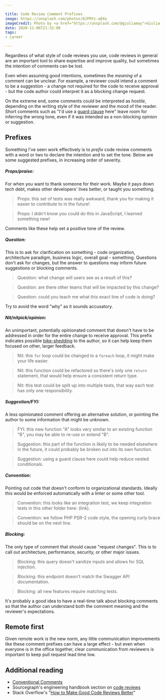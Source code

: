 ```yaml
---

title: Code Review Comment Prefixes
image: https://unsplash.com/photos/8JFMYz-a8Xo
imageCredit: Photo by <a href="https://unsplash.com/@giuliamay">Giulia May</a> on <a href="https://unsplash.com/photos/8JFMYz-a8Xo">Unsplash</a>
date: 2020-11-06T21:32:00
tags:
- career

---
```


Regardless of what style of code reviews you use, code reviews in general are an important tool to share expertise and improve quality, but sometimes the intention of comments can be lost.

Even when assuming good intentions, sometimes the _meaning_ of a comment can be unclear. For example, a reviewer could intend a comment to be a suggestion - a change not required for the code to receive approval - but the code author could interpret it as a blocking change request.

On the extreme end, some comments could be interpreted as _hostile_, depending on the writing style of the reviewer and the mood of the reader. Short comments such as "I'd use a [guard clause](https://en.wikipedia.org/wiki/Guard_(computer_science)) here" leave room for inferring the wrong tone, even if it was intended as a non-blocking opinion or suggestion.

## Prefixes

Something I've seen work effectively is to _prefix_ code review comments with a word or two to declare the intention and to set the tone. Below are some suggested prefixes, in increasing order of severity.

<!-- markdownlint-disable MD001 -->

##### **Props/praise:**

For when you want to thank someone for their work. Maybe it pays down tech debt, makes other developers' lives better, or taught you something.

> Props: this set of tests was really awkward, thank you for making it easier to contribute to in the future!

> Props: I didn't know you could do this in JavaScript, I learned something new!

Comments like these help set a positive tone of the review.

##### **Question:**

This is to ask for clarification on something - code organization, architecture paradigm, business logic, overall goal - something. Questions don't ask for changes, but the answer to questions may inform future suggestions or blocking comments.

> Question: what change will users see as a result of this?

> Question: are there other teams that will be impacted by this change?

> Question: could you teach me what this exact line of code is doing?

Try to avoid the word "why" as it sounds accusatory.

##### **Nit/nitpick/opinion:**

An unimportant, potentially opinionated comment that doesn't have to be addressed in order for the entire change to receive approval. This prefix indicates possible [bike-shedding](https://en.wikipedia.org/wiki/Law_of_triviality) to the author, so it can help keep them focused on other, larger feedback.

> Nit: this `for` loop could be changed to a `foreach` loop, it might make your life easier.

> Nit: this function could be refactored so there's only one `return` statement, that would help ensure a consistent return type.

> Nit: this test could be split up into multiple tests, that way each test has only one responsibility.

##### **Suggestion/FYI:**

A less opinionated comment offering an alternative solution, or pointing the author to some information that might be unknown.

> FYI: this new function "A" looks very similar to an existing function "B", you may be able to re-use or extend "B".

> Suggestion: this part of the function is likely to be needed elsewhere in the future, it could probably be broken out into its own function.

> Suggestion: using a guard clause here could help reduce nested conditionals.

##### **Convention:**

Pointing out code that doesn't conform to organizational standards. Ideally this would be enforced automatically with a linter or some other tool.

> Convention: this looks like an integration test, we keep integration tests in this other folder here: (link).

> Convention: we follow PHP PSR-2 code style, the opening curly brace should be on the next line.

##### **Blocking:**

The only type of comment that should cause "request changes". This is to call out architecture, performance, security, or other major issues.

> Blocking: this query doesn't sanitize inputs and allows for SQL injection.

> Blocking: this endpoint doesn't match the Swagger API documentation.

> Blocking: all new features require matching tests.

It's probably a good idea to have a real-time talk about blocking comments so that the author can understand both the comment meaning and the reviewer's expectations.

## Remote first

Given remote work is the new norm, any little communication improvements like these comment prefixes can have a large effect - but even when everyone is in the office together, clear communication from reviewers is important to keep pull request lead time low.

## Additional reading

- [Conventional Comments](https://conventionalcomments.org/#labels)
- Sourcegraph's engineering handbook section on [code reviews](https://about.sourcegraph.com/handbook/engineering/code_reviews#what-makes-an-effective-code-review)
- Stack Overflow's "[How to Make Good Code Reviews Better](https://stackoverflow.blog/2019/09/30/how-to-make-good-code-reviews-better/)"
